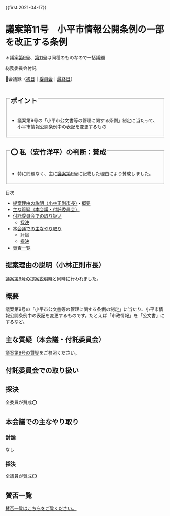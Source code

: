 {{first:2021-04-17}}

# 議案第11号　小平市情報公開条例の一部を改正する条例

＊議案[第9号](./gian-9.md)、[第11号](./gian-11.md)は同種のものなので一括議題

<i class="fa fa-gavel" aria-hidden="true"></i> 総務委員会付託

<p id="read-kaigiroku">📄会議録（<a href="https://ssp.kaigiroku.net/tenant/kodaira/SpMinuteView.html?council_id=1201&schedule_id=2&minute_id=119&is_search=true">初日</a>｜<a href="https://ssp.kaigiroku.net/tenant/kodaira/SpMinuteView.html?council_id=1211&schedule_id=6&minute_id=162&is_search=true">委員会</a>｜<a href="https://ssp.kaigiroku.net/tenant/kodaira/SpMinuteView.html?council_id=1201&schedule_id=7&minute_id=50&is_search=true">最終日</a>）</p>

<fieldset class="pnt">
  <legend><h2>ポイント</h2></legend>

- 議案第9号の「小平市公文書等の管理に関する条例」制定に当たって、小平市情報公開条例中の表記を変更するもの

</fieldset>

<fieldset class="sanpi">
  <legend><h2>⭕️ 私（安竹洋平）の判断：賛成</h2></legend>

- 特に問題なく、主に<a href="./gian-9.md">議案第9号</a>に記載した理由により賛成しました。

</fieldset>

<div class="toc">

目次

- [提案理由の説明（小林正則市長）](#提案理由の説明小林正則市長)・[概要](#概要)
- [主な質疑（本会議・付託委員会）](#主な質疑本会議付託委員会)
- [付託委員会での取り扱い](#付託委員会での取り扱い)
  - [採決](#採決)
- [本会議での主なやり取り](#本会議での主なやり取り)
  - [討論](#討論)
  - [採決](#採決-1)
- [賛否一覧](#賛否一覧)

</div>

## 提案理由の説明（小林正則市長）

[議案第9号の提案説明時](./gian-9.md#提案理由の説明小林正則市長)と同時に行われました。

## 概要
議案第9号の「小平市公文書等の管理に関する条例の制定」に当たり、小平市情報公開条例中の表記を変更するものです。たとえば「市政情報」を「公文書」にするなど。

<div class="ippan-situgi">

## 主な質疑（本会議・付託委員会）

[議案第9号の質疑](./gian-5#主な質疑本会議付託委員会)をご参照ください。

</div>

## 付託委員会での取り扱い
## 採決

全委員が賛成⭕️


## 本会議での主なやり取り

### 討論

なし

### 採決

全議員が賛成⭕️


## 賛否一覧
[賛否一覧はこちらをご覧ください。](../kekka-ichiran.md#賛否)